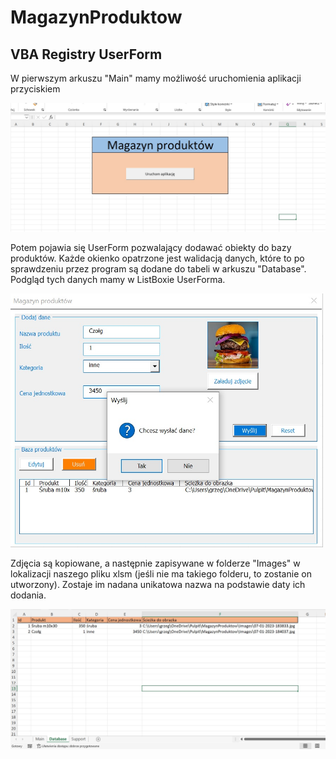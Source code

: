 # MagazynProduktow

## VBA Registry UserForm

W pierwszym arkuszu "Main" mamy możliwość uruchomienia aplikacji przyciskiem

<img src = images/img1.jpg width = 600>

Potem pojawia się UserForm pozwalający dodawać obiekty do bazy produktów. Każde okienko opatrzone jest walidacją danych, 
które to po sprawdzeniu przez program są dodane do tabeli w arkuszu "Database". Podgląd tych danych mamy w ListBoxie UserForma.

<img src = images/img2.jpg width = 500>

Zdjęcia są kopiowane, a następnie zapisywane w folderze "Images" w lokalizacji naszego pliku xlsm
(jeśli nie ma takiego folderu, to zostanie on utworzony).
Zostaje im nadana unikatowa nazwa na podstawie daty ich dodania.

<img src = images/img3.jpg width = 700>
